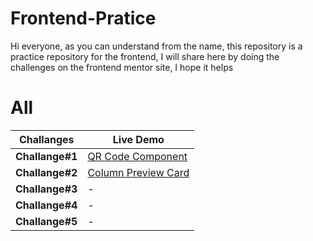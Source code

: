 # Frontend-Pratice

Hi everyone, as you can understand from the name, this repository is a practice repository for the frontend, I will share here by doing the challenges on the frontend mentor site, I hope it helps

# All 

|Challanges               |Live Demo                         |
|----------------|-----------------------------|
|**Challange#1** |[QR Code Component](https://frontend-challange-1.vercel.app/)|
|**Challange#2** |[Column Preview Card](https://frontend-challange-2.vercel.app/)|
|**Challange#3** |-[](https://frontend-challange-1.vercel.app/)|
|**Challange#4** |-[](https://frontend-challange-1.vercel.app/)|
|**Challange#5** |-[](https://frontend-challange-1.vercel.app/)|